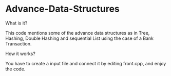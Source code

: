 # Advance-Data-Structures

What is it?

This code mentions some of the advance data structures as in Tree, Hashing, Double Hashing and sequential List using the case of a Bank Transaction.

How it works?

You have to create a input file and connect it by editing front.cpp, and enjoy the code.
